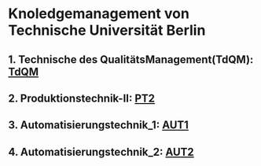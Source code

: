 # Knoledgemanagement von Technische Universität Berlin
## 1. Technische des QualitätsManagement(TdQM): [TdQM](https://github.com/XuechengWu/TdQM "质量管理")
## 2. Produktionstechnik-II: [PT2](https://github.com/XuechengWu/PT2 "机械制造技术基础")
## 3. Automatisierungstechnik_1: [AUT1](https://github.com/XuechengWu/Automatisierungstechnik/blob/main/Aut1.png)
## 4. Automatisierungstechnik_2: [AUT2](https://github.com/XuechengWu/Automatisierungstechnik/tree/main)
